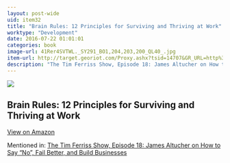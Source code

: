 ```yaml
---
layout: post-wide
uid: item32
title: "Brain Rules: 12 Principles for Surviving and Thriving at Work"
worktype: "Development"
date: 2016-07-22 01:01:01
categories: book
image-url: 41Rer4SVTWL._SY291_BO1,204,203,200_QL40_.jpg
item-url: http://target.georiot.com/Proxy.ashx?tsid=14707&GR_URL=http%3A%2F%2Fwww.amazon.com%2FBrain-Rules-Updated-Expanded-Principles%2Fdp%2F098326337X%2F%25E2%2580%25A0
description: "The Tim Ferriss Show, Episode 18: James Altucher on How to Say “No”, Fail Better, and Build Businesses"
---
```

<a href="http://target.georiot.com/Proxy.ashx?tsid=14707&GR_URL=http%3A%2F%2Fwww.amazon.com%2FBrain-Rules-Updated-Expanded-Principles%2Fdp%2F098326337X%2F%25E2%2580%25A0" target="blank"><img src="../../../../img/thumbs/41Rer4SVTWL._SY291_BO1,204,203,200_QL40_.jpg" class="prod-img"></a>
<h2>Brain Rules: 12 Principles for Surviving and Thriving at Work</h2>
<p><a class="btn btn-primary" href="http://target.georiot.com/Proxy.ashx?tsid=14707&GR_URL=http%3A%2F%2Fwww.amazon.com%2FBrain-Rules-Updated-Expanded-Principles%2Fdp%2F098326337X%2F%25E2%2580%25A0" target="blank">View on Amazon</a><p>
<p>Mentioned in: <a href="http://fourhourworkweek.com/2014/07/11/james-altucher/" target="blank">The Tim Ferriss Show, Episode 18: James Altucher on How to Say “No”, Fail Better, and Build Businesses</a></p>
